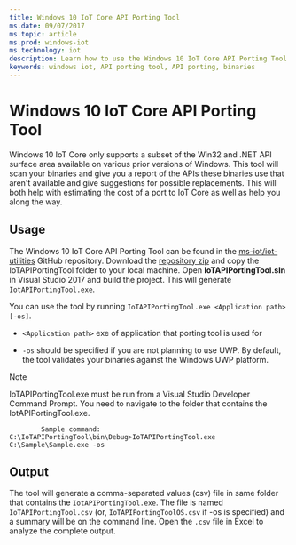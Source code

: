 ```yaml
---
title: Windows 10 IoT Core API Porting Tool
ms.date: 09/07/2017
ms.topic: article
ms.prod: windows-iot
ms.technology: iot
description: Learn how to use the Windows 10 IoT Core API Porting Tool to estimate porting costs.
keywords: windows iot, API porting tool, API porting, binaries
---
```


# Windows 10 IoT Core API Porting Tool

Windows 10 IoT Core only supports a subset of the Win32 and .NET API surface area available on various prior versions of Windows. This tool will scan your binaries and give you a report of the APIs these binaries use that aren't available and give suggestions for possible replacements. This will both help with estimating the cost of a port to IoT Core as well as help you along the way.


## Usage

The Windows 10 IoT Core API Porting Tool can be found in the [ms-iot/iot-utilities](https://github.com/ms-iot/iot-utilities) GitHub repository.  Download the [repository zip](https://github.com/ms-iot/iot-utilities/archive/master.zip) and copy the IoTAPIPortingTool folder to your local machine.  Open **IoTAPIPortingTool.sln** in Visual Studio 2017 and build the project.  This will generate `IotAPIPortingTool.exe`.

You can use the tool by running `IoTAPIPortingTool.exe <Application path> [-os]`.

*  `<Application path>` exe of application that porting tool is used for

*  `-os` should be specified if you are not planning to use UWP.  By default, the tool validates your binaries against the Windows UWP platform.

> [!NOTE]
> IoTAPIPortingTool.exe must be run from a Visual Studio Developer Command Prompt. You need to navigate to the folder that contains the IotAPIPortingTool.exe.
```
        Sample command: C:\IoTAPIPortingTool\bin\Debug>IoTAPIPortingTool.exe C:\Sample\Sample.exe -os
```
## Output

The tool will generate a comma-separated values (csv) file in same folder that contains the `IotAPIPortingTool.exe`. The file is named `IoTAPIPortingTool.csv` (or, `IoTAPIPortingToolOS.csv` if -os is specified) and a summary will be on the command line. Open the `.csv` file in Excel to analyze the complete output.
